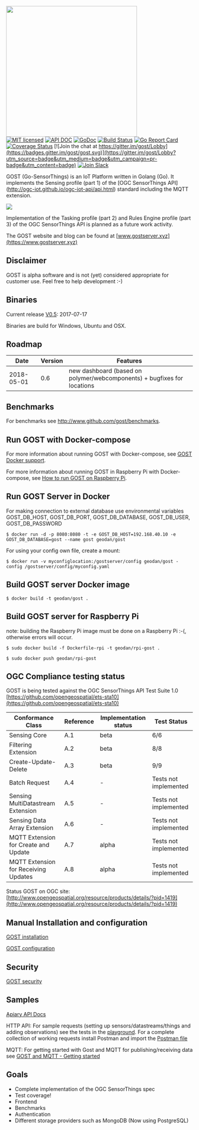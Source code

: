 <img src="https://raw.githubusercontent.com/gost/dashboard/master/content/assets/img/icon.png" width="353"><br />
[![MIT licensed](https://img.shields.io/badge/license-MIT-blue.svg)](https://github.com/gost/server/blob/master/LICENSE)
[![API DOC](https://img.shields.io/badge/api%20doc-reference-blue.svg)](http://docs.gost1.apiary.io/#)
[![GoDoc](https://godoc.org/github.com/gost/server?status.svg)](https://godoc.org/github.com/gost/server)
[![Build Status](https://travis-ci.org/gost/server.svg?branch=master)](https://travis-ci.org/gost/server)
[![Go Report Card](https://goreportcard.com/badge/gost/server)](https://goreportcard.com/report/gost/server)
[![Coverage Status](https://coveralls.io/repos/github/gost/server/badge.svg?branch=master)](https://coveralls.io/github/gost/server?branch=master)
[![Join the chat at https://gitter.im/gost/Lobby](https://badges.gitter.im/gost/gost.svg)](https://gitter.im/gost/Lobby?utm_source=badge&utm_medium=badge&utm_campaign=pr-badge&utm_content=badge)
[![Join Slack](https://slackinvitergost.herokuapp.com/badge.svg)](https://slackinvitergost.herokuapp.com/)<br />

GOST (Go-SensorThings) is an IoT Platform written in Golang (Go). It implements the Sensing profile (part 1) of the [OGC SensorThings API] (http://ogc-iot.github.io/ogc-iot-api/api.html) standard including the MQTT extension.

<a href="http://www.opengeospatial.org/resource/products/details/?pid=1468"><img src ="https://raw.githubusercontent.com/gost/docs/master/images/Certified_OGC_Compliant_Logo_Web.png"/><br/></a>

Implementation of the Tasking profile (part 2) and Rules Engine profile (part 3) of the OGC SensorThings API is planned as a future work activity.

The GOST website and blog can be found at [www.gostserver.xyz](https://www.gostserver.xyz)

## Disclaimer

GOST is alpha software and is not (yet) considered appropriate for customer use. Feel free to help development :-)

## Binaries

Current release [V0.5](https://github.com/gost/server/releases/tag/0.5): 2017-07-17

Binaries are build for Windows, Ubuntu and OSX.


## Roadmap

| Date       	|             Version 	| Features                                                        	      |
|------------	|---------------------	|-----------------------------------------------------------------------	|
| 2018-05-01	| 0.6                 	| new dashboard (based on polymer/webcomponents) + bugfixes for locations |

## Benchmarks

For benchmarks see http://www.github.com/gost/benchmarks.

## Run GOST with Docker-compose

For more information about running GOST with Docker-compose, see <a href="https://github.com/gost/docs/blob/master/gost_docker.md">GOST Docker support</a>.

For more information about running GOST in Raspberry Pi with Docker-compose, see <a href="https://github.com/gost/docs/blob/master/gost_raspberrypi.md">How to run GOST on Raspberry Pi</a>.

## Run GOST Server in Docker

For making connection to external database use environmental variables GOST_DB_HOST, GOST_DB_PORT, GOST_DB_DATABASE, GOST_DB_USER, GOST_DB_PASSWORD

```
$ docker run -d -p 8080:8080 -t -e GOST_DB_HOST=192.168.40.10 -e GOST_DB_DATABASE=gost --name gost geodan/gost
```

For using your config own file, create a mount:

```
$ docker run -v myconfiglocation:/gostserver/config geodan/gost -config /gostserver/config/myconfig.yaml
```

## Build GOST server Docker image 

```
$ docker build -t geodan/gost .
```

## Build GOST server for Raspberry Pi

note: building the Raspberry Pi image must be done on a Raspberry Pi :-(, otherwise errors will occur.

```
$ sudo docker build -f Dockerfile-rpi -t geodan/rpi-gost .

$ sudo docker push geodan/rpi-gost
```

## OGC Compliance testing status

GOST is being tested against the OGC SensorThings API Test Suite 1.0 [https://github.com/opengeospatial/ets-sta10](https://github.com/opengeospatial/ets-sta10)

| Conformance Class                     | Reference | Implementation status |Test Status               |
|---------------------------------------|-----------|-----------------------|--------------------------| 
| Sensing Core                          | A.1       | beta                  | 6/6                      |
| Filtering Extension                   | A.2       | beta                  | 8/8                      |
| Create-Update-Delete                  | A.3       | beta                  | 9/9                      |
| Batch Request                         | A.4       | -                     | Tests not implemented    |
| Sensing MultiDatastream Extension     | A.5       | -                     | Tests not implemented    |
| Sensing Data Array Extension          | A.6       | -                     | Tests not implemented    |
| MQTT Extension for Create and Update  | A.7       | alpha                 | Tests not implemented    |
| MQTT Extension for Receiving Updates  | A.8       | alpha                 | Tests not implemented    |

Status GOST on OGC site: [http://www.opengeospatial.org/resource/products/details/?pid=1419](http://www.opengeospatial.org/resource/products/details/?pid=1419)

## Manual Installation and configuration

[GOST installation](https://github.com/gost/docs/blob/master/gost_installation.md)

[GOST configuration](https://github.com/gost/docs/blob/master/gost_configuration.md)

## Security

[GOST security](https://github.com/gost/docs/blob/master/gost_security.md)

## Samples
[Apiary API Docs](http://docs.gost1.apiary.io/)  

HTTP API: For sample requests (setting up sensors/datastreams/things and adding observations) see the tests in the [playground](https://github.com/gost/docs/blob/master/playground_tests.md). 
For a complete collection of working requests install Postman and import the [Postman file](https://github.com/gost/postman/blob/master/GOST.postman_collection.json) 

MQTT: For getting started with Gost and MQTT for publishing/receiving data see [GOST and MQTT - Getting started](https://github.com/gost/docs/blob/master/gost_mqtt_getting_started.md)

## Goals

- Complete implementation of the OGC SensorThings spec
- Test coverage!
- Frontend
- Benchmarks
- Authentication
- Different storage providers such as MongoDB (Now using PostgreSQL)
